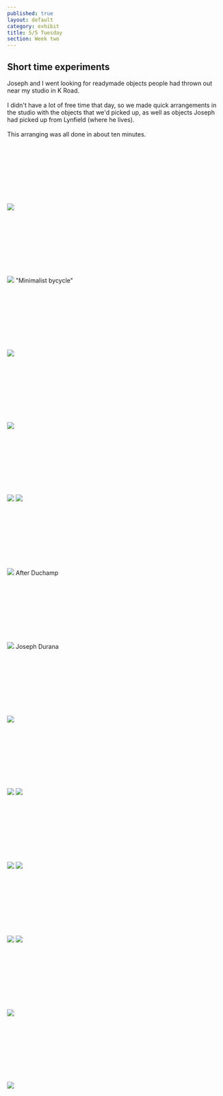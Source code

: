 ```yaml
---
published: true
layout: default
category: exhibit
title: 5/5 Tuesday
section: Week two
---
```


## Short time experiments

Joseph and I went looking for readymade objects people had thrown out near my studio in K Road.
<br><br>
I didn't have a lot of free time that day, so we made quick arrangements in the studio with the objects that we'd picked up, as well as objects Joseph had picked up from Lynfield (where he lives).
<br><br>
This arranging was all done in about ten minutes.
<br><br>
<br><br>
<br><br>
<br><br>
<br><br>
<img src="https://i.imgur.com/xt85Edal.jpg">
<br><br>
<br><br>
<br><br>
<br><br>
<br><br>
<img src="https://i.imgur.com/NtrzBV2l.jpg">
"Minimalist bycycle"
<br><br>
<br><br>
<br><br>
<br><br>
<br><br>
<img src="https://i.imgur.com/19qJKjXl.jpg">
<br><br>
<br><br>
<br><br>
<br><br>
<br><br>
<img src="https://i.imgur.com/KusQnDWl.jpg">
<br><br>
<br><br>
<br><br>
<br><br>
<br><br>
<img src="https://i.imgur.com/q6VW1ZOl.jpg">
<img src="https://i.imgur.com/niiaYfDl.jpg">
<br><br>
<br><br>
<br><br>
<br><br>
<br><br>
<img src="https://i.imgur.com/7UY8J46l.jpg">
After Duchamp
<br><br>
<br><br>
<br><br>
<br><br>
<br><br>
<img src="https://i.imgur.com/Qft4DAKl.jpg">
Joseph Durana
<br><br>
<br><br>
<br><br>
<br><br>
<br><br>
<img src="https://i.imgur.com/5jaraUMl.jpg">
<br><br>
<br><br>
<br><br>
<br><br>
<br><br>
<img src="https://i.imgur.com/57kANNil.jpg">
<img src="https://i.imgur.com/WWPu3FOl.jpg">
<br><br>
<br><br>
<br><br>
<br><br>
<br><br>
<img src="https://i.imgur.com/fd3zjMNl.jpg">
<img src="https://i.imgur.com/7FNRZ1Xl.jpg">
<br><br>
<br><br>
<br><br>
<br><br>
<br><br>
<img src="https://i.imgur.com/8BnyUw7l.jpg">
<img src="https://i.imgur.com/E0f6sN5l.jpg">
<br><br>
<br><br>
<br><br>
<br><br>
<br><br>
<img src="https://i.imgur.com/Ta7qZ2Pl.jpg">
<br><br>
<br><br>
<br><br>
<br><br>
<br><br>
<img src="https://i.imgur.com/eLSezQQl.jpg">
